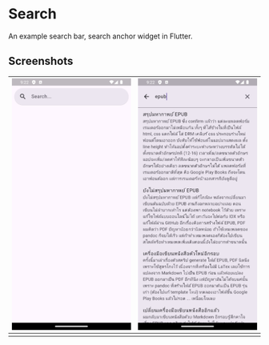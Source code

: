 # Search

An example search bar, search anchor widget in Flutter.

## Screenshots

| ![](/screenshots/screenshot01.png) | ![](/screenshots/screenshot02.png) |
| ---------------------------------- | ---------------------------------- |
|                                    |                                    |